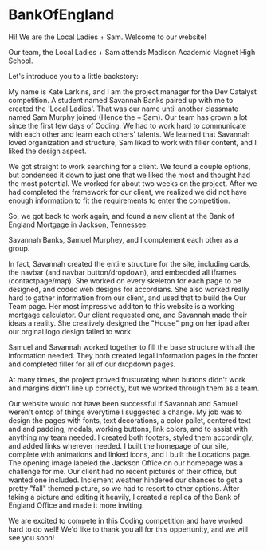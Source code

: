 # BankOfEngland
 
Hi! We are the Local Ladies + Sam. Welcome to our website!

Our team, the Local Ladies + Sam attends Madison Academic Magnet High School.

Let's introduce you to a little backstory:

My name is Kate Larkins, and I am the project manager for the Dev Catalyst competition. A student named Savannah Banks paired up with me to created the 'Local Ladies'. That was our name until another classmate named Sam Murphy joined (Hence the + Sam). Our team has grown a lot since the first few days of Coding. We had to work hard to communicate with each other and learn each others' talents. We learned that Savannah loved organization and structure, Sam liked to work with filler content, and I liked the design aspect. 

We got straight to work searching for a client. We found a couple options, but condensed it down to just one that we liked the most and thought had the most potential. We worked for about two weeks on the project. After we had completed the framework for our client, we realized we did not have enough information to fit the requirements to enter the competition. 

So, we got back to work again, and found a new client at the Bank of England Mortgage in Jackson, Tennessee.

Savannah Banks, Samuel Murphey, and I complement each other as a group. 

In fact, Savannah created the entire structure for the site, including cards, the navbar (and navbar button/dropdown), and embedded all iframes (contactpage/map). She worked on every skeleton for each page to be designed, and coded web designs for accordians. She also worked really hard to gather information from our client, and used that to build the Our Team page. Her most impressive additon to this website is a working mortgage calculator. Our client requested one, and Savannah made their ideas a reality. She creatively designed the "House" png on her ipad after our orginal logo design failed to work.

Samuel and Savannah worked together to fill the base structure with all the information needed. They both created legal information pages in the footer and completed filler for all of our dropdown pages. 

At many times, the project proved frusturating when buttons didn't work and margins didn't line up correctly, but we worked through them as a team.

Our website would not have been successful if Savannah and Samuel weren't ontop of things everytime I suggested a change. My job was to design the pages with fonts, text decorations, a color pallet, centered text and and padding, modals, working buttons, link colors, and to assist with anything my team needed. I created both footers, styled them accordingly, and added links wherever needed. I built the homepage of our site, complete with animations and linked icons, and I built the Locations page. The opening image labeled the Jackson Office on our homepage was a challenge for me. Our client had no recent pictures of their office, but wanted one included. Inclement weather hindered our chances to get a pretty "fall" themed picture, so we had to resort to other options. After taking a picture and editing it heavily, I created a replica of the Bank of England Office and made it more inviting. 

We are excited to compete in this Coding competition and have worked hard to do well! We'd like to thank you all for this oppertunity, and we will see you soon!

